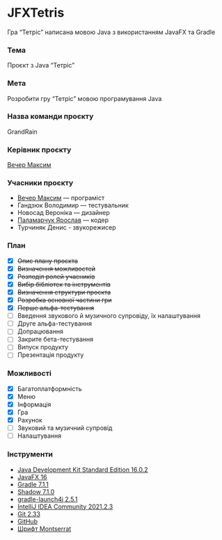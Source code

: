 # JFXTetris
Гра “Тетріс” написана мовою Java з використанням JavaFX та Gradle

### Тема
Проєкт з Java “Тетріс”
### Мета
Розробити гру “Тетріс” мовою програмування Java
### Назва команди проєкту
GrandRain
### Керівник проєкту
[Вечер Максим](https://github.com/Ieeht)
### Учасники проєкту
 - [Вечер Максим](https://github.com/Ieeht) — програміст
 - Гандзюк Володимир — тестувальник
 - Новосад Вероніка — дизайнер
 - [Паламарчук Ярослав](https://github.com/dripthugger) — кодер
 - Турчиняк Денис - звукорежисер
### План
 - [x] ~~Опис плану проєкта~~
 - [x] ~~Визначення можливостей~~
 - [x] ~~Розподіл ролей учасників~~
 - [x] ~~Вибір бібліотек та інструментів~~
 - [x] ~~Визначення структури проєкта~~
 - [x] ~~Розробка основної частини гри~~
 - [x] ~~Перше альфа-тестування~~
 - [ ] Введення звукового й музичного супровіду, їх налаштування
 - [ ] Друге альфа-тестування
 - [ ] Допрацювання
 - [ ] Закрите бета-тестування
 - [ ] Випуск продукту
 - [ ] Презентація продукту
### Можливості
- [x] Багатоплатформність
- [x] Меню
- [x] Інформація 
- [x] Гра
- [x] Рахунок
- [ ] Звуковий та музичний супровід
- [ ] Налаштування
### Інструменти
- [Java Development Kit Standard Edition 16.0.2](https://www.oracle.com/java/technologies/javase/jdk16-archive-downloads.html)
- [JavaFX 16](https://gluonhq.com/products/javafx)
- [Gradle 7.1.1](https://github.com/gradle/gradle)
- [Shadow 7.1.0](https://plugins.gradle.org/plugin/com.github.johnrengelman.shadow)
- [gradle-launch4j 2.5.1](https://github.com/TheBoegl/gradle-launch4j)
- [IntelliJ IDEA Community 2021.2.3](https://www.jetbrains.com/ru-ru/idea)
- [Git 2.33](https://github.com/git/git)
- [GitHub](https://github.com)
- [Шрифт Montserrat](https://fonts.google.com/specimen/Montserrat)
